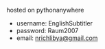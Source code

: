 hosted on pythonanywhere

- username: EnglishSubtitler
- password: Raum2007
- email: nrichlibya@gmail.com
